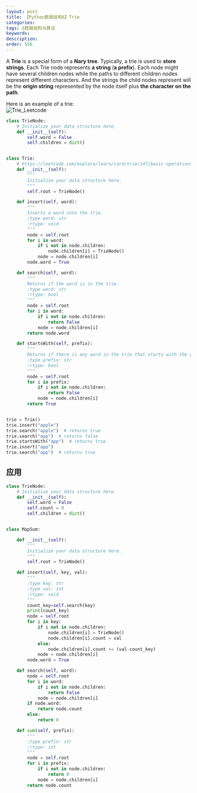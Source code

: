 ```yaml
---
layout: post
title: 【Python数据结构6】Trie
categories:
tags: 5数据结构与算法
keywords:
description:
order: 556
---
```


A **Trie** is a special form of a **Nary tree**. Typically, a trie is used to **store strings**. Each Trie node represents **a string** (**a prefix**). Each node might have several children nodes while the paths to different children nodes represent different characters. And the strings the child nodes represent will be the **origin string** represented by the node itself plus **the character on the path**.  


Here is an example of a trie:  
![Trie_Leetcode](https://s3-lc-upload.s3.amazonaws.com/uploads/2018/02/07/screen-shot-2018-01-31-at-163403.png)


```py
class TrieNode:
    # Initialize your data structure here.
    def __init__(self):
        self.word = False
        self.children = dict()


class Trie:
    # https://leetcode.com/explore/learn/card/trie/147/basic-operations/1047/
    def __init__(self):
        """
        Initialize your data structure here.
        """
        self.root = TrieNode()

    def insert(self, word):
        """
        Inserts a word into the trie.
        :type word: str
        :rtype: void
        """
        node = self.root
        for i in word:
            if i not in node.children:
                node.children[i] = TrieNode()
            node = node.children[i]
        node.word = True

    def search(self, word):
        """
        Returns if the word is in the trie.
        :type word: str
        :rtype: bool
        """
        node = self.root
        for i in word:
            if i not in node.children:
                return False
            node = node.children[i]
        return node.word

    def startsWith(self, prefix):
        """
        Returns if there is any word in the trie that starts with the given prefix.
        :type prefix: str
        :rtype: bool
        """
        node = self.root
        for i in prefix:
            if i not in node.children:
                return False
            node = node.children[i]
        return True


trie = Trie()
trie.insert("apple")
trie.search("apple")  # returns true
trie.search("app")  # returns false
trie.startsWith("app")  # returns true
trie.insert("app")
trie.search("app")  # returns true
```


## 应用
```py
class TrieNode:
    # Initialize your data structure here.
    def __init__(self):
        self.word = False
        self.count = 0
        self.children = dict()


class MapSum:

    def __init__(self):
        """
        Initialize your data structure here.
        """
        self.root = TrieNode()

    def insert(self, key, val):
        """
        :type key: str
        :type val: int
        :rtype: void
        """
        count_key=self.search(key)
        print(count_key)
        node = self.root
        for i in key:
            if i not in node.children:
                node.children[i] = TrieNode()
                node.children[i].count = val
            else:
                node.children[i].count += (val-count_key)
            node = node.children[i]
        node.word = True

    def search(self, word):
        node = self.root
        for i in word:
            if i not in node.children:
                return False
            node = node.children[i]
        if node.word:
            return node.count
        else:
            return 0

    def sum(self, prefix):
        """
        :type prefix: str
        :rtype: int
        """
        node = self.root
        for i in prefix:
            if i not in node.children:
                return 0
            node = node.children[i]
        return node.count
```

